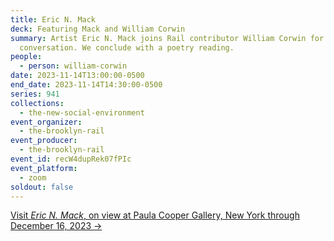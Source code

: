 ```yaml
---
title: Eric N. Mack
deck: Featuring Mack and William Corwin
summary: Artist Eric N. Mack joins Rail contributor William Corwin for a
  conversation. We conclude with a poetry reading.
people:
  - person: william-corwin
date: 2023-11-14T13:00:00-0500
end_date: 2023-11-14T14:30:00-0500
series: 941
collections:
  - the-new-social-environment
event_organizer:
  - the-brooklyn-rail
event_producer:
  - the-brooklyn-rail
event_id: recW4dupRek07fPIc
event_platform:
  - zoom
soldout: false
---
```

[V﻿isit *Eric N. Mack*, on view at Paula Cooper Gallery, New York through December 16, 2023 →](https://www.paulacoopergallery.com/exhibitions/eric-n-mack3#tab:slideshow;tab-1:thumbnails)

[](https://www.paulacoopergallery.com/exhibitions/eric-n-mack3#tab:slideshow;tab-1:thumbnails)